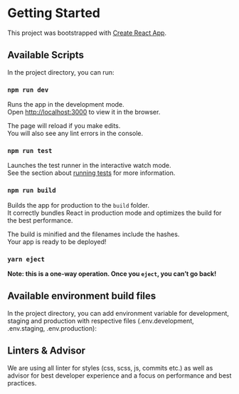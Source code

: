 # Getting Started

This project was bootstrapped with [Create React App](https://github.com/facebook/create-react-app).

## Available Scripts

In the project directory, you can run:

### `npm run dev`

Runs the app in the development mode.\
Open [http://localhost:3000](http://localhost:3000) to view it in the browser.

The page will reload if you make edits.\
You will also see any lint errors in the console.

### `npm run test`

Launches the test runner in the interactive watch mode.\
See the section about [running tests](https://facebook.github.io/create-react-app/docs/running-tests) for more information.

### `npm run build`

Builds the app for production to the `build` folder.\
It correctly bundles React in production mode and optimizes the build for the best performance.

The build is minified and the filenames include the hashes.\
Your app is ready to be deployed!
 

### `yarn eject`

**Note: this is a one-way operation. Once you `eject`, you can’t go back!**

## Available environment build files
 
In the project directory, you can add environment variable for development, staging and production with respective files (.env.development, .env.staging, .env.production):

## Linters & Advisor

We are using all linter for styles (css, scss, js, commits etc.) as well as advisor for best developer experience and a focus on performance and best practices.
